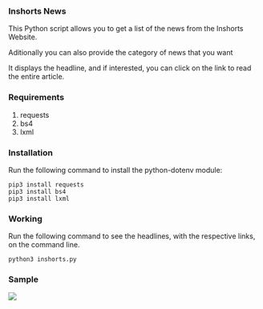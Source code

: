 ### Inshorts News

This Python script allows you to get a list of the news from the Inshorts Website.

Aditionally you can also provide the category of news that you want

It displays the headline, and if interested, you can click on the link to read the entire article.


### Requirements

1. requests
2. bs4
3. lxml


### Installation

Run the following command to install the python-dotenv module:
```
pip3 install requests
pip3 install bs4
pip3 install lxml
```


### Working
Run the following command to see the headlines, with the respective links, on the command line.
```
python3 inshorts.py
```

### Sample
![](https://snipboard.io/9JUiho.jpg)
